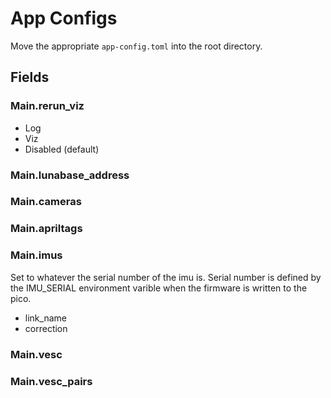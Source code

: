 # App Configs
Move the appropriate `app-config.toml` into the root directory.

## Fields

### Main.rerun_viz
* Log
* Viz
* Disabled (default)

### Main.lunabase_address


### Main.cameras


### Main.apriltags


### Main.imus
Set to whatever the serial number of the imu is. Serial number is defined by the IMU_SERIAL environment varible when the firmware is written to the pico.
* link_name 
* correction

### Main.vesc

### Main.vesc_pairs